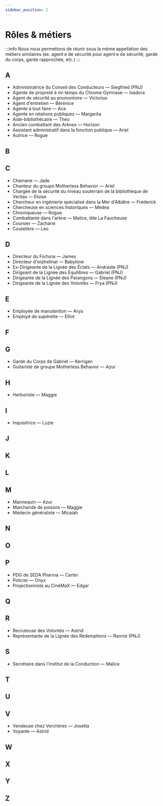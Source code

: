 ```yaml
---
sidebar_position: 2
---
```


# Rôles & métiers
:::info
Nous nous permettons de réunir sous la même appellation des métiers similaires (ex. agent·e de sécurité pour agent·e de sécurité, garde du corps, garde rapprochée, etc.)
:::

## A

- Administratrice du Conseil des Conducteurs — Siegfried (PNJ)
- Agente de propreté à mi-temps du Chrome Gymnase — Isadora
- Agent de sécurité au promontoire — Victorius
- Agent d'entretien — Bérénice
- Agente à tout faire — Ace
- Agente en relations publiques — Margarita
- Aide-bibliothécaire — Theo
- Ancien combattant des Arènes — Horizon
- Assistant administratif dans la fonction publique — Ariel
- Autrice — Rogue

## B

## C

- Chamane — Jade
- Chanteur du groupe Motherless Behavior — Ariel
- Chargée de la sécurité du niveau souterrain de la bibliothèque de Veritas — Eloise
- Chercheur en ingénierie spécialisé dans la Mer d'Albâtre — Frederick
- Chercheuse en sciences historiques — Medea
- Chroniqueuse — Rogue
- Combattante dans l'arène — Malice, dite La Faucheuse
- Coursier — Zacharie
- Coutelière — Leo

## D

- Directeur du Fortuna — James
- Directeur d'orphelinat — Babylone
- Ex-Dirigeante de la Lignée des Éclats — Andraste (PNJ)
- Dirigeant de la Lignée des Équilibres — Gabriel (PNJ)
- Dirigeante de la Lignée des Parangons — Eleane (PNJ)
- Dirigeante de la Lignée des Volontés — Frya (PNJ)

## E

- Employée de manutention — Arya
- Employé de supérette — Elliot

## F

## G

- Garde du Corps de Gabriel — Kerrigan
- Guitariste de groupe Motherless Behavior — Azur

## H

- Herboriste — Maggie

## I

- Inquisitrice — Luzie

## J

## K

## L

## M

- Mannequin — Azur
- Marchande de poisons — Maggie
- Médecin généraliste — Micaiah

## N

## O

## P

- PDG de SEDA Pharma — Carter
- Policier — Onyx
- Projectionniste au CinéMaX — Edgar

## Q

## R

- Recruteuse des Volontés — Astrid
- Représentante de la Lignée des Rédemptions — Rannie (PNJ)

## S

- Secrétaire dans l'institut de la Conduction — Malice

## T

## U

## V

- Vendeuse chez Verchères — Josetta
- Voyante — Astrid


## W

## X

## Y

## Z